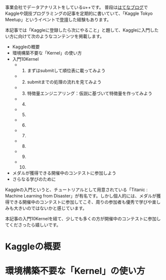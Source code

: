 事業会社でデータアナリストをしているu++です。
普段は[はてなブログ](https://upura.hatenablog.com)でKaggleや競技プログラミングの記事を定期的に書いていて、「Kaggle Tokyo Meetup」というイベントで[登壇](https://speakerdeck.com/upura/kaggler-ja-driven-learning-kaggle-tokyo-meetup-number-5)した経験もあります。

本記事では「Kaggleに登録したら次にやること」と題して、Kaggleに入門したい方に向けて次のようなコンテンツを掲載します。

- Kaggleの概要
- 環境構築不要な「Kernel」の使い方
- 入門10Kernel
  - 1. まずはsubmitして順位表に載ってみよう
  - 2. submitまでの処理の流れを見てみよう
  - 3. 特徴量エンジニアリング：仮説に基づいて特徴量を作ってみよう
  - 4. 
  - 5. 
  - 6. 
  - 7. 
  - 8. 
  - 9. 
  - 10. 
- メダルが獲得できる開催中のコンテストに参加しよう
- さらなる学びのために

Kaggleの入門というと、チュートリアルとして用意されている「Titanic : Machine Learning from Disaster」が有名です。しかし個人的には、メダルが獲得できる開催中のコンテストに参加してこそ、周りの参加者も優秀で学びや楽しみも大きいのではないかと感じています。

本記事の入門10Kernelを経て、少しでも多くの方が開催中のコンテストに参加してくださったら嬉しいです。

# Kaggleの概要



# 環境構築不要な「Kernel」の使い方

